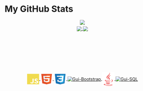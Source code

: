 # My GitHub Stats

<div align="center">
  <a href="https://github.com/guiKD">
  <img height="180em" src="https://github-readme-stats.vercel.app/api?username=guiKD&show_icons=true&theme=radical&include_all_commits=true&count_private=true"/>
    <div  align="center" style="margin-bottom:100px">
<img width=40% align="center"  src="https://github-readme-streak-stats.herokuapp.com?user=guiKD&theme=radical&mode=weekly" />
<img width=34% align="center" src="https://github-readme-stats-git-main-rafaelalexandrino.vercel.app/api/top-langs/?username=guiKD&show_icons=true&theme=radical&layout=compact" />
 </div>

 <br>

<div style="display: inline_block"><br>
  <img align="center" alt="Gui-Js" height="35" width="40" src="https://raw.githubusercontent.com/devicons/devicon/master/icons/javascript/javascript-plain.svg">
  <img align="center" alt="Gui-HTML" height="35" width="40" src="https://raw.githubusercontent.com/devicons/devicon/master/icons/html5/html5-original.svg">
  <img align="center" alt="Gui-CSS" height="35" width="40" src="https://raw.githubusercontent.com/devicons/devicon/master/icons/css3/css3-original.svg">
  <img align="center" alt="Gui-Bootstrap" height="40" width="40" src="https://cdn.jsdelivr.net/gh/devicons/devicon@latest/icons/bootstrap/bootstrap-original.svg" />
  <img align="center" alt="Gui-Java" height="45" width="40" src="https://raw.githubusercontent.com/devicons/devicon/master/icons/java/java-plain.svg">
  <img align="center" alt="Gui-SQL" height="45" width="40" src="https://cdn.jsdelivr.net/gh/devicons/devicon@latest/icons/mysql/mysql-original-wordmark.svg" />

</div>
